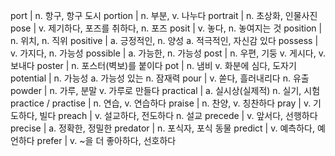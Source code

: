 port	| n. 항구, 항구 도시
portion	| n. 부분, v. 나누다
portrait	| n. 초상화, 인물사진
pose	| v. 제기하다, 포즈를 취하다, n. 포즈
posit	| v. 놓다, n. 놓여지는 것
position	| n. 위치, n. 직위
positive	| a. 긍정적인, n. 양성 a. 적극적인, 자신감 있다
possess	| v. 가지다, n. 가능성
possible	| a. 가능한, n. 가능성
post	| n. 우편, 기둥 v. 게시다, v. 보내다
poster	| n. 포스터(벽보)를 붙이다
pot	| n. 냄비 v. 화분에 심다, 도자기
potential	| n. 가능성 a. 가능성 있는 n. 잠재력
pour	| v. 쏟다, 흘러내리다 n. 유출
powder	| n. 가루, 분말 v. 가루로 만들다
practical	| a. 실시상(실제적) n. 실기, 시험
practice / practise	| n. 연습, v. 연습하다
praise	| n. 찬양, v. 칭찬하다
pray	| v. 기도하다, 빌다
preach	| v. 설교하다, 전도하다 n. 설교
precede	| v. 앞서다, 선행하다
precise	| a. 정확한, 정밀한
predator	| n. 포식자, 포식 동물
predict	| v. 예측하다, 예언하다
prefer	| v. ~을 더 좋아하다, 선호하다
